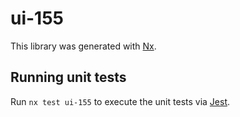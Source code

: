 # ui-155

This library was generated with [Nx](https://nx.dev).

## Running unit tests

Run `nx test ui-155` to execute the unit tests via [Jest](https://jestjs.io).
